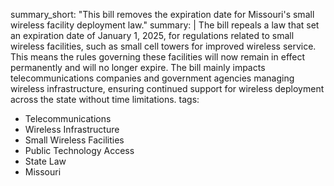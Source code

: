 summary_short: "This bill removes the expiration date for Missouri's small wireless facility deployment law."
summary: |
  The bill repeals a law that set an expiration date of January 1, 2025, for regulations related to small wireless facilities, such as small cell towers for improved wireless service. This means the rules governing these facilities will now remain in effect permanently and will no longer expire. The bill mainly impacts telecommunications companies and government agencies managing wireless infrastructure, ensuring continued support for wireless deployment across the state without time limitations.
tags:
  - Telecommunications
  - Wireless Infrastructure
  - Small Wireless Facilities
  - Public Technology Access
  - State Law
  - Missouri
